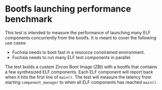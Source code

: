 # Bootfs launching performance benchmark

This test is intended to measure the performance of launching many ELF
components concurrently from the bootfs. It is meant to cover the following
use cases:

- Fuchsia needs to boot fast in a resource constrained environment.
- Fuchsia needs to run many ELF test components in parallel.

The test builds a custom Zircon Boot Image (ZBI) with a bootfs that contains a
few synthesized ELF components. Each ELF component will report back when it hits
the first line of `main()`. The test will measure the latency from starting
`component_manager` to when all ELF components has reached `main()`.

